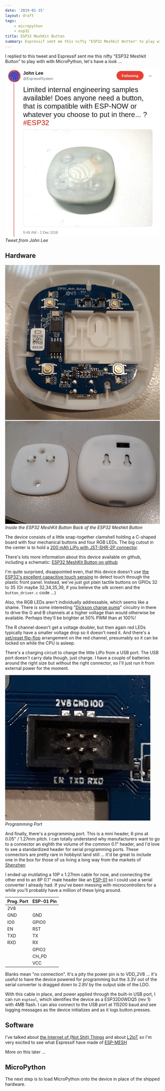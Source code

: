 ```yaml
---
date: '2019-01-15'
layout: draft
tags:
    - micropython
    - esp32
title: ESP32 MeshKit Button
summary: Espressif sent me this nifty "ESP32 Meshkit Button" to play with, let's have a look ...
---
```


I replied to this tweet and Espressif sent me this nifty "ESP32 Meshkit Button"
to play with with MicroPython, let's have a look ...

[![Tweet from John Lee](img/tweet.jpg)](https://twitter.com/EspressifSystem/status/1069227084650704902)
*Tweet from John Lee*

## Hardware

![Inside the ESP32 Meshkit Button](img/inside.jpg)
![Back of the ESP32 Meshkit Button](img/back.jpg)
*Inside the ESP32 MeshKit Button*
*Back of the ESP32 Meshkit Button*

The device consists of a little snap-together clamshell holding a C-shaped board with
four mechanical buttons and four RGB LEDs. The big cutout in the center is to hold a 
[200 mAh LiPo with JST-SHR-2P connector](img/battery.jpg).

There's lots more information about this device available on github, including a 
schematic:
[ESP32 MeshKit Button on github](https://github.com/zhanzhaochen/ESP32-MeshKit-Button)

I'm quite surprised, disappointed even, that this device doesn't use 
[the ESP32's excellent capacitive touch sensing](/art/esp32-capacitive-sensors/) 
to detect touch through the plastic front panel. Instead, we've just got 
plain tactile buttons on GPIOs 32 to 35 (Or maybe 32,34,35,39, if you believe the
silk screen and the `button_driver.c` code ...)

Also, the RGB LEDs aren't individually addressable, which seems like a shame.
There is some interesting
"[Dickson charge pump](https://en.wikipedia.org/wiki/Voltage_multiplier#Dickson_charge_pump)"
circuitry in there to drive the G and B channels at a higher voltage than would otherwise
be available.  Perhaps they'll be brighter at 50% PWM than at 100%!

The R channel doesn't get a voltage doubler, but then again red LEDs typically have a smaller
voltage drop so it doesn't need it.  And there's a
[set/reset flip-flop](https://en.wikipedia.org/wiki/Flip-flop_(electronics)#Simple_set-reset_latches)
arrangement on the red channel, presumably so it can be locked on while the CPU is asleep.

There's a charging circuit to charge the little LiPo from a USB port.  The USB
port doesn't carry data though, just charge.  I have a couple of batteries around the
right size but without the right connector, so I'll just run it from external power for
the moment.

![Programming Port](img/port.jpg)
*Programming Port*

And finally, there's a programming port.  This is a mini header, 6 pins at
0.05" / 1.27mm pitch.  I can totally understand why manufacturers want to go to 
a connector an eighth the volume of the common 0.1" header, and I'd love to see
a standardized header for serial programming ports.  These connectors are pretty
rare in hobbyist land still ... it'd be great to include one in the box for
those of us living a long way from the markets of
[Shenzhen](https://en.wikipedia.org/wiki/Shenzhen)

I ended up mutilating a 10P x 1.27mm cable for now, and connecting the other end
to an 8P 0.1" male header like an [ESP-01](https://en.wikipedia.org/wiki/ESP8266#Pinout_of_ESP-01)
so I could use a serial converter I already had.  If you've been
messing with microcontrollers for a while you'll probably have a million of these
lying around.

Prog. Port | ESP-01 Pin
--- | ---
2V8 |
GND | GND
IO0 | GPIO0
EN  | RST
TXD | TX
RXD | RX
    | GPIO2
    | CH_PD
    | VCC

Blanks mean "no connection".  It's a pity the power pin is to VDD_2V8 ... it's useful 
to have the device powered for programming but the 3.3V out of the serial converter is
dragged down to 2.8V by the output side of the LDO.

With this cable in place, and power applied through the built-in USB port, I can run
`esptool`, which identifies the device as a ESP32D0WDQ5 (rev 1) with 4MB flash.
I can also connect to the USB port at 115200 baud and see logging messages as the device
initializes and as it logs button presses.

## Software

I've talked about [the Internet of (Not Shit) Things](/art/the-internet-of-not-shit-things/)
and about [L2IoT](/art/l2iot-iot-without-ip/) so I'm very excited to see what Espressif have
made of [ESP-MESH](https://docs.espressif.com/projects/esp-idf/en/latest/api-guides/mesh.html)

More on this later ...

## MicroPython

The next step is to load MicroPython onto the device in place of the shipped hardware.



